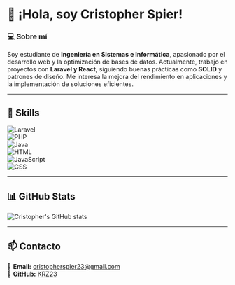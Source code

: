 # 👋 ¡Hola, soy Cristopher Spier!

### 💻 Sobre mí  
Soy estudiante de **Ingeniería en Sistemas e Informática**, apasionado por el desarrollo web y la optimización de bases de datos. Actualmente, trabajo en proyectos con **Laravel y React**, siguiendo buenas prácticas como **SOLID** y patrones de diseño. Me interesa la mejora del rendimiento en aplicaciones y la implementación de soluciones eficientes.

---

## 🚀 Skills  
![Laravel](https://img.shields.io/badge/Laravel-FF2D20?style=for-the-badge&logo=laravel&logoColor=white)  
![PHP](https://img.shields.io/badge/PHP-777BB4?style=for-the-badge&logo=php&logoColor=white)  
![Java](https://img.shields.io/badge/Java-007396?style=for-the-badge&logo=java&logoColor=white)  
![HTML](https://img.shields.io/badge/HTML5-E34F26?style=for-the-badge&logo=html5&logoColor=white)  
![JavaScript](https://img.shields.io/badge/JavaScript-F7DF1E?style=for-the-badge&logo=javascript&logoColor=black)  
![CSS](https://img.shields.io/badge/CSS3-1572B6?style=for-the-badge&logo=css3&logoColor=white)  

---

## 📊 GitHub Stats  
![Cristopher's GitHub stats](https://github-readme-stats.vercel.app/api?username=KRZ23&show_icons=true&theme=dark)  

---

## 📫 Contacto  
📧 **Email:** cristopherspier23@gmail.com  
🔗 **GitHub:** [KRZ23](https://github.com/KRZ23)  
